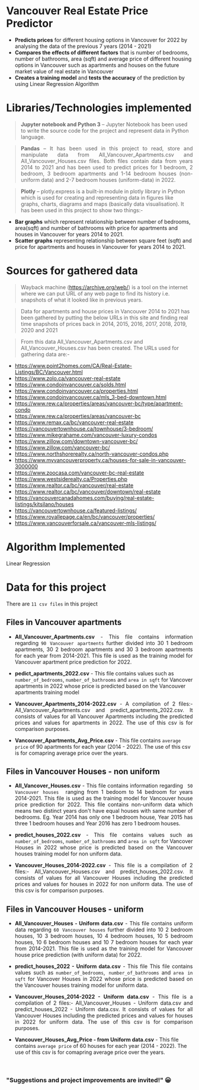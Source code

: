 # Vancouver Real Estate Price Predictor

* **Predicts prices** for different housing options in Vancouver for 2022 by analysing the data of the previous 7 years (2014 - 2021)
* **Compares the effects of different factors** that is number of bedrooms, number of bathrooms, area (sqft) and average price of different housing options in Vancouver such as apartments and houses on the future market value of real estate in Vancouver
* **Creates a training model** and **tests the accuracy** of the prediction by using Linear Regression Algorithm

# Libraries/Technologies implemented

> **Jupyter notebook and Python 3** – Jupyter Notebook has been used to write the source code for the project and represent data in Python language. 

>  <p align="justify"> <b>Pandas</b> – It has been used in this project to read, store and manipulate data from All_Vancouver_Apartments.csv and All_Vancouver_Houses.csv files. Both files contain data from years 2014 to 2021 and has been used to predict prices for 1 bedroom, 2 bedroom, 3 bedroom apartments and 1-14 bedroom houses (non-uniform data) and 2-7 bedroom houses (uniform-data) in 2022. <p>

> **Plotly** – plotly.express is a built-in module in plotly library in Python which is used for creating and representing data in figures like graphs, charts, diagrams and maps (basically data visualisation). It has been used in this project to show two things:-

* **Bar graphs** which represent relationship between number of bedrooms, area(sqft) and number of bathrooms with price for apartments and houses                   in Vancouver for years 2014 to 2021.
* **Scatter graphs** representing relationship between square feet (sqft) and price for apartments and houses in Vancouver for years 2014 to 2021.

# Sources for gathered data
  
> Wayback machine (https://archive.org/web/) is a tool on the internet where we can put URL of any web page to find its history i.e. snapshots of what it looked like in previous years.

> Data for apartments and house prices in Vancouver 2014 to 2021 has been gathered by putting the below URLs in this site and finding real time snapshots of prices back in 2014, 2015, 2016, 2017, 2018, 2019, 2020 and 2021 

> From this data All_Vancouver_Apartments.csv  and All_Vancouver_Houses.csv has been created. The URLs used for gathering data are:-

* https://www.point2homes.com/CA/Real-Estate-Listings/BC/Vancouver.html
* https://www.zolo.ca/vancouver-real-estate
* https://www.condoinvancouver.ca/solds.html
* https://www.condoinvancouver.ca/properties.html
* https://www.condoinvancouver.ca/mls_3-bed-downtown.html
* https://www.rew.ca/properties/areas/vancouver-bc/type/apartment-condo
* https://www.rew.ca/properties/areas/vancouver-bc
* https://www.remax.ca/bc/vancouver-real-estate
* https://vancouvertownhouse.ca/townhouse/3-bedroom/
* https://www.mikegrahame.com/vancouver-luxury-condos
* https://www.zillow.com/downtown-vancouver-bc/
* https://www.zillow.com/vancouver-bc/
* https://www.northshorerealty.ca/north-vancouver-condos.php
* https://www.myvancouverproperty.ca/houses-for-sale-in-vancouver-3000000
* https://www.zoocasa.com/vancouver-bc-real-estate
* https://www.westsiderealty.ca/Properties.php
* https://www.realtor.ca/bc/vancouver/real-estate
* https://www.realtor.ca/bc/vancouver/downtown/real-estate
* https://vancouvercanadahomes.com/buying/real-estate-listings/kitsilano/houses
* https://vancouvertownhouse.ca/featured-listings/
* https://www.royallepage.ca/en/bc/vancouver/properties/
* https://www.vancouverforsale.ca/vancouver-mls-listings/

# Algorithm Implemented
Linear Regression

# Data for this project
There are `11 csv files` in this project
  
## Files in Vancouver apartments
  *  <p align="justify"><b>All_Vancouver_Apartments.csv</b> - This file contains information regarding <code>90 Vancouver apartments</code> further divided into 30 1 bedroom apartments, 30 2 bedroom apartments and 30 3 bedroom apartments for each year from 2014-2021. This file is used as the training model for Vancouver apartment price prediction for 2022.</p>
  
* **pedict_apartments_2022.csv** - This file contains values such as `number_of_bedrooms`, `number_of_bathrooms` and `area in sqft` for Vancover apartments in 2022 whose price is predicted based on the Vancouver apartments training model
  
* <p align="justify"><b>Vancouver_Apartments_2014-2022.csv</b> - A compilation of 2 files:- All_Vancouver_Apartments.csv and predict_apartments_2022.csv. It consists of values for all Vancouver Apartments including the predicted prices and values for apartments in 2022. The use of this csv is for comparison purposes. </p>
  
* **Vancouver_Apartments_Avg_Price.csv** - This file contains `average price` of 90 apartments for each year (2014 - 2022). The use of this csv is for comapring average price over the years.
  
## Files in Vancouver Houses - non uniform
* <p align="justify"><b>All_Vancover_Houses.csv</b> -  This file contains information regarding <code> 50 Vancouver houses </code> ranging from 1 bedoom to 14 bedroom for years 2014-2021. This file is used as the training model for Vancouver house price prediction for 2022. This file contains non-uniform data which means two distinct years don't have equal houses with same number of bedrooms. Eg. Year 2014 has only one 1 bedroom house, Year 2015 has three 1 bedroom houses and Year 2016 has zero 1 bedroom houses. </p>
  
* <p align="justify"><b>predict_houses_2022.csv</b> - This file contains values such as <code>number_of_bedrooms</code>, <code>number_of_bathrooms</code> and <code>area in sqft</code> for Vancover Houses in 2022 whose price is predicted based on the Vancouver houses training model for non uniform data.</p>
  
* <p align="justify"><b>Vancouver_Houses_2014-2022.csv</b> - This file is a compilation of 2 files:- All_Vancouver_Houses.csv and predict_houses_2022.csv. It consists of values for all Vancouver Houses including the predicted prices and values for houses in 2022 for non uniform data. The use of this csv is for comparison purposes.</p>
  
 ## Files in Vancouver Houses - uniform
 *  <p align="justify"><b>All_Vancouver_Houses - Uniform data.csv</b> - This file contains uniform data regarding <code>60 Vancouver houses</code> further divided into 10 2 bedroom houses, 10 3 bedroom houses, 10 4 bedroom houses, 10 5 bed</b>room houses, 10 6 bedroom houses and 10 7 bedroom houses for each year from 2014-2021. This file is used as the training model for Vancouver house price prediction (with uniform data) for 2022.</p>
  
 *  <p align="justify"><b>predict_houses_2022 - Uniform data.csv</b> - This file This file contains values such as <code>number_of_bedrooms</code>,<code> number_of_bathrooms</code> and <code>area in sqft</code> for Vancover Houses in 2022 whose price is predicted based on the Vancouver houses training model for uniform data.</p>
  
 * <p align="justify"> <b>Vancouver_Houses_2014-2022 - Uniform data.csv</b> - This file is a compilation of 2 files:- All_Vancouver_Houses - Uniform data.csv and predict_houses_2022 - Uniform data.csv. It consists of values for all Vancouver Houses including the predicted prices and values for houses in 2022 for uniform data. The use of this csv is for comparison purposes.</p>
  
 * **Vancouver_Houses_Avg_Price - from Uniform data.csv** - This file contains <code>average price</code> of 60 houses for each year (2014 - 2022). The use of this csv is for comapring average price over the years.<br><br><br>
  

### "Suggestions and project improvements are invited!"	:grinning:
